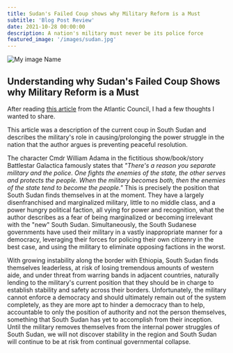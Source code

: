```yaml
---
title: Sudan's Failed Coup shows why Military Reform is a Must
subtitle: 'Blog Post Review'
date: 2021-10-28 00:00:00
description: A nation's military must never be its police force
featured_image: '/images/sudan.jpg'
---
```


![My image Name](/images/sudan.jpg)

## Understanding why Sudan's Failed Coup Shows why Military Reform is a Must

After reading <a href = "https://www.atlanticcouncil.org/blogs/africasource/sudans-failed-coup-shows-why-military-reform-is-a-must/">this article</a> from the Atlantic Council, I had a few thoughts I wanted to share.

This article was a description of the current coup in South Sudan and describes the military's role in causing/prolonging the power struggle in the nation that the author argues is preventing peaceful resolution.

The character Cmdr William Adama in the fictitious show/book/story Battlestar Galactica famously states that <i>"There's a reason you separate military and the police. One fights the enemies of the state, the other serves and protects the people. When the military becomes both, then the enemies of the state tend to become the people."</i> This is precisely the position that South Sudan finds themselves in at the moment.  They have a largely disenfranchised and marginalized military, little to no middle class, and a power hungry political faction, all vying for power and recognition, what the author describes as a fear of being marginalized or becoming irrelevant with the "new" South Sudan.  Simultaneously, the South Sudanese governments have used their military in a vastly inappropriate manner for a democracy, leveraging their forces for policing their own citizenry in the best case, and using the military to eliminate opposing factions in the worst.  

With growing instability along the border with Ethiopia, South Sudan finds themselves leaderless, at risk of losing tremendous amounts of western aide, and under threat from warring bands in adjacent countries, naturally lending to the military's current position that they should be in charge to establish stability and safety across their borders.  Unfortunately, the military cannot enforce a democracy and should ultimately remain out of the system completely, as they are more apt to hinder a democracy than to help, accountable to only the position of authority and not the person themselves, something that South Sudan has yet to accomplish from their inception.  Until the military removes themselves from the internal power struggles of South Sudan, we will not discover stability in the region and South Sudan will continue to be at risk from continual governmental collapse.  
